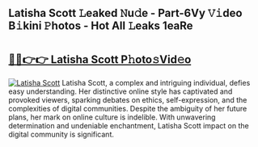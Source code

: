 ## Latisha Scott 𝙻eaked 𝙽u𝚍e - Part-6Vy 𝚅𝚒deo B𝚒kini 𝙿hotos - Hot All 𝙻eaks 1eaRe

# <h2><a href="http://ld1uv4.urlbe.top/?page=Latisha+Scott">🔗🔗👉👉 Latisha Scott P𝚑oto𝚜Vid𝚎o</a></h2>

[![Latisha Scott](https://i.imgur.com/eBuTRDB.gif)](http://ld1uv4.urlbe.top/?page=Latisha+Scott)
Latisha Scott, a complex and intriguing individual, defies easy understanding. Her distinctive online style has captivated and provoked viewers, sparking debates on ethics, self-expression, and the complexities of digital communities. Despite the ambiguity of her future plans, her mark on online culture is indelible. With unwavering determination and undeniable enchantment, Latisha Scott impact on the digital community is significant.
